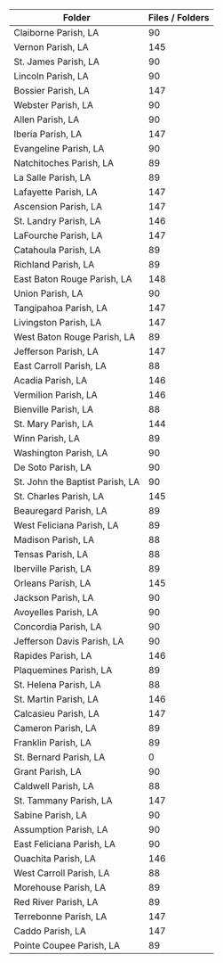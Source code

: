 | Folder                          |   Files / Folders |
|---------------------------------|-------------------|
| Claiborne Parish, LA            |                90 |
| Vernon Parish, LA               |               145 |
| St. James Parish, LA            |                90 |
| Lincoln Parish, LA              |                90 |
| Bossier Parish, LA              |               147 |
| Webster Parish, LA              |                90 |
| Allen Parish, LA                |                90 |
| Iberia Parish, LA               |               147 |
| Evangeline Parish, LA           |                90 |
| Natchitoches Parish, LA         |                89 |
| La Salle Parish, LA             |                89 |
| Lafayette Parish, LA            |               147 |
| Ascension Parish, LA            |               147 |
| St. Landry Parish, LA           |               146 |
| LaFourche Parish, LA            |               147 |
| Catahoula Parish, LA            |                89 |
| Richland Parish, LA             |                89 |
| East Baton Rouge Parish, LA     |               148 |
| Union Parish, LA                |                90 |
| Tangipahoa Parish, LA           |               147 |
| Livingston Parish, LA           |               147 |
| West Baton Rouge Parish, LA     |                89 |
| Jefferson Parish, LA            |               147 |
| East Carroll Parish, LA         |                88 |
| Acadia Parish, LA               |               146 |
| Vermilion Parish, LA            |               146 |
| Bienville Parish, LA            |                88 |
| St. Mary Parish, LA             |               144 |
| Winn Parish, LA                 |                89 |
| Washington Parish, LA           |                90 |
| De Soto Parish, LA              |                90 |
| St. John the Baptist Parish, LA |                90 |
| St. Charles Parish, LA          |               145 |
| Beauregard Parish, LA           |                89 |
| West Feliciana Parish, LA       |                89 |
| Madison Parish, LA              |                88 |
| Tensas Parish, LA               |                88 |
| Iberville Parish, LA            |                89 |
| Orleans Parish, LA              |               145 |
| Jackson Parish, LA              |                90 |
| Avoyelles Parish, LA            |                90 |
| Concordia Parish, LA            |                90 |
| Jefferson Davis Parish, LA      |                90 |
| Rapides Parish, LA              |               146 |
| Plaquemines Parish, LA          |                89 |
| St. Helena Parish, LA           |                88 |
| St. Martin Parish, LA           |               146 |
| Calcasieu Parish, LA            |               147 |
| Cameron Parish, LA              |                89 |
| Franklin Parish, LA             |                89 |
| St. Bernard Parish, LA          |                 0 |
| Grant Parish, LA                |                90 |
| Caldwell Parish, LA             |                88 |
| St. Tammany Parish, LA          |               147 |
| Sabine Parish, LA               |                90 |
| Assumption Parish, LA           |                90 |
| East Feliciana Parish, LA       |                90 |
| Ouachita Parish, LA             |               146 |
| West Carroll Parish, LA         |                88 |
| Morehouse Parish, LA            |                89 |
| Red River Parish, LA            |                89 |
| Terrebonne Parish, LA           |               147 |
| Caddo Parish, LA                |               147 |
| Pointe Coupee Parish, LA        |                89 |
